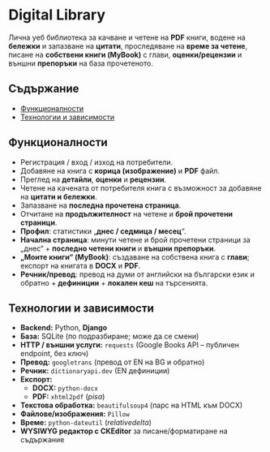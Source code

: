 # Digital Library

Лична уеб библиотека за качване и четене на **PDF** книги, водене на **бележки** и запазване на **цитати**, проследяване на **време за четене**, писане на **собствени книги (MyBook)** с глави, **оценки/рецензии** и външни **препоръки** на база прочетеното.

## Съдържание

- [Функционалности](#функционалности)
- [Технологии и зависимости](#технологии-и-зависимости)

## Функционалности

- Регистрация / вход / изход на потребители.
- Добавяне на книга с **корица (изображение)** и **PDF** файл.
- Преглед на **детайли**, **оценки** и **рецензии**.
- Четене на качената от потребителя книга с възможност за добавяне на **цитати и бележки**.
- Запазване на **последна прочетена страница**.
- Отчитане на **продължителност** на четене и **брой прочетени страници**.
- **Профил**: статистики „**днес / седмица / месец**“.
- **Начална страница**: минути четене и брой прочетени страници за „днес“ + **последно четени книги** и **външни препоръки**.
- **„Моите книги“ (MyBook)**: създаване на собствена книга с **глави**; експорт на книгата в **DOCX** и **PDF**.
- **Речник/превод**: превод на думи от английски на български език и обратно + **дефиниции** + **локален кеш** на търсенията.

## Технологии и зависимости

- **Backend:** Python, **Django**
- **База:** SQLite (по подразбиране; може да се смени)
- **HTTP / външни услуги:** `requests` (Google Books API – публичен endpoint, без ключ)
- **Превод:** `googletrans` (превод от EN на BG и обратно)
- **Речник:** `dictionaryapi.dev` (EN дефиниции)
- **Експорт:**
  - **DOCX:** `python-docx`
  - **PDF:** `xhtml2pdf` (*pisa*)
- **Текстова обработка:** `beautifulsoup4` (парс на HTML към DOCX)
- **Файлове/изображения:** `Pillow`
- **Време:** `python-dateutil` (*relativedelta*)
- **WYSIWYG редактор с CKEditor** за писане/форматиране на съдържание 
